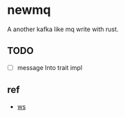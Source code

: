 # newmq

A another kafka like mq write with rust.

## TODO

- [ ] message Into trait impl

## ref

- [ws](https://github.com/housleyjk/ws-rs)
